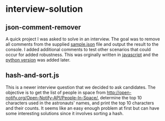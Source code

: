 # interview-solution

## json-comment-remover
A quick project I was asked to solve in an interview.  The goal was to remove all comments from the supplied [sample.json](json-coment-remover/exampleInput/sample.json) file and output the result to the console.  I added additional comments to test other scenarios that could occur for added robustness.  This was orginally written in [javascript](json-comment-remover/app.ts) and the [python version](json-comment-remover/main.py) was added later.

## hash-and-sort.js
This is a newer interview question that we decided to ask candidates.  The objective is to get the list of people in space from http://open-notify.org/Open-Notify-API/People-In-Space/, determine the top 10 characters used in the astronauts' names, and print the top 10 characters and their counts.  It seems like an easy enough  problem at first but can have some interesting solutions since it involves sorting a hash.
